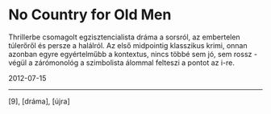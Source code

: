 # No Country for Old Men

Thrillerbe csomagolt egzisztencialista dráma a sorsról, az embertelen túlerőről és persze a halálról. Az első midpointig klasszikus krimi, onnan azonban egyre egyértelműbb a kontextus, nincs többé sem jó, sem rossz - végül a zárómonológ a szimbolista álommal felteszi a pontot az i-re.

2012-07-15 

----

[9], [dráma], [újra]